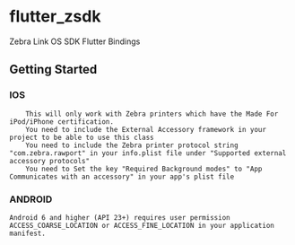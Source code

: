 # flutter_zsdk

Zebra Link OS SDK Flutter Bindings

## Getting Started

### IOS
```
	This will only work with Zebra printers which have the Made For iPod/iPhone certification. 
    You need to include the External Accessory framework in your project to be able to use this class 
    You need to include the Zebra printer protocol string "com.zebra.rawport" in your info.plist file under "Supported external accessory protocols" 
    You need to Set the key "Required Background modes" to "App Communicates with an accessory" in your app's plist file
```

### ANDROID
```
Android 6 and higher (API 23+) requires user permission 
ACCESS_COARSE_LOCATION or ACCESS_FINE_LOCATION in your application manifest.
```
	